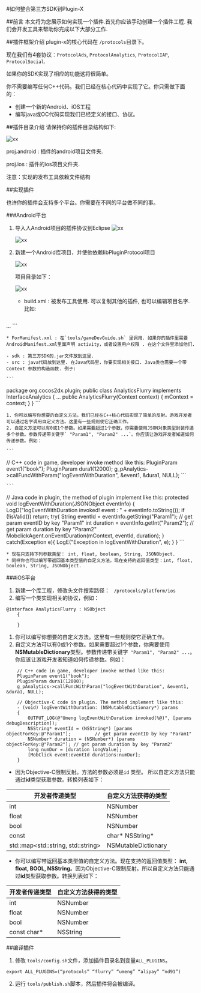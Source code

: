 
#如何整合第三方SDK到Plugin-X

##前言
本文将为您展示如何实现一个插件.首先你应该手动创建一个插件工程.
我们会开发工具来帮助你完成以下大部分工作.

##插件框架介绍
plugin-x的核心代码在 `/protocols`目录下。

现在我们有4套协议：`ProtocolAds`, `ProtocolAnalytics`, `ProtocolIAP`, `ProtocolSocial`.

如果你的SDK实现了相应的功能这将很简单。

你不需要编写任何C++代码。我们已经在核心代码中实现了它。你只需做下面的：

- 创建一个新的Android、iOS工程
- 编写java或OC代码实现我们已经定义的接口、协议。

##插件目录介绍
请保持你的插件目录结构如下: 

![xx](res/Plugin_Dir.jpg)

proj.android : 插件的android项目文件夹.

proj.ios : 插件的ios项目文件夹.

注意：实现的发布工具依赖文件结构

##实现插件

也许你的插件会支持多个平台。你需要在不同的平台做不同的事。

###Android平台

1. 导入人Android项目的插件协议到Eclipse
	![xx](res/Plugin_import_protocol1.jpg)
	
	![xx](res/Plugin_import_protocol2.jpg)
	
2. 新建一个Android库项目，并使他依赖libPluginProtocol项目

	![xx](res/Plugin_project_depend.jpg)
	
	项目目录如下：
	
	![xx](res/Plugin_android_dir.jpg)
	
	* build.xml : 被发布工具使用. 可以复制其他的插件, 也可以编辑项目名字. 比如:
	
	```
<?xml version="1.0" encoding="UTF-8"?>
<project name="libPluginFlurry" default="plugin-publish">
...
</project>
	```


	* ForManifest.xml : 在`tools/gameDevGuide.sh` 里调用. 如果你的插件里需要AndroidManifest.xml里面声明 activity，或者设置用户权限 . 在这个文件里添加他们.

	- sdk : 第三方SDK的.jar文件放到这里.
	- src : java代码放到这里. 在Java代码里，你要实现相关接口. Java类也需要一个带Context 参数的构造函数. 例子:
	
	```
package org.cocos2dx.plugin;
public class AnalyticsFlurry implements InterfaceAnalytics {
        ...
        public AnalyticsFlurry(Context context) {
        mContext = context;
    }
}
	```
	
	1. 你可以编写你想要的自定义方法。我们已经在C++核心代码实现了简单的反射。游戏开发者可以通过名字调用自定义方法。这里有一些规则使它正确工作。
	2. 自定义方法可以有0或1个参数。如果需要超过1个参数，你需要使用JSON对象类型封装传递多个参数。参数传递带关键字` "Param1", "Param2" ...`。你应该让游戏开发者知道如何传递参数。例如：
	
	```
// C++ code in game, developer invoke method like this:
PluginParam event1("book");
PluginParam dura1(12000);
g_pAnalytics->callFuncWithParam("logEventWithDuration", &event1, &dura1, NULL);
	```
	
	
	```
// Java code in plugin, the method of plugin implement like this:
protected void logEventWithDuration(JSONObject eventInfo) {
        LogD("logEventWithDuration invoked! event : " + eventInfo.toString());
        if (!isValid()) return;
        try{
            String eventId = eventInfo.getString("Param1");  // get param eventID by key "Param1"
            int duration = eventInfo.getInt("Param2");          // get param duration by key "Param2"
            MobclickAgent.onEventDuration(mContext, eventId, duration);
        } catch(Exception e){
            LogE("Exception in logEventWithDuration", e);
        }
}
	```
	
	* 现在只支持下列参数类型： int, float, boolean, String, JSONObject.
	* 同样你也可以编写带返回基本类型值的自定义方法。现在支持的返回值类型：int, float, boolean, String, JSONObject.
	
###iOS平台

1. 新建一个库工程，修改头文件搜索路径： ` /protocols/platform/ios`
2. 编写一个类实现相关的协议，例如：

```
@interface AnalyticsFlurry : NSObject 
    {

    }
```

1. 你可以编写你想要的自定义方法。这里有一些规则使它正确工作。
2. 自定义方法可以有0或1个参数。如果需要超过1个参数，你需要使用**NSMutableDictionary**类型。参数传递带关键字` "Param1", "Param2" ...`。你应该让游戏开发者知道如何传递参数。例如：

```
    // C++ code in game, developer invoke method like this:
    PluginParam event1("book");
    PluginParam dura1(12000);
    g_pAnalytics->callFuncWithParam("logEventWithDuration", &event1, &dura1, NULL);

    // Objective-C code in plugin. The method implement like this:
    - (void) logEventWithDuration: (NSMutableDictionary*) params
    {
        OUTPUT_LOG(@"Umeng logEventWithDuration invoked(%@)", [params debugDescription]);
        NSString* eventId = (NSString*) [params objectForKey:@"Param1"];         // get param eventID by key "Param1"
        NSNumber* duration = (NSNumber*) [params objectForKey:@"Param2"]; // get param duration by key "Param2"
        long numDur = [duration longValue];
        [MobClick event:eventId durations:numDur];
    }
```

- 因为Objective-C限制反射。方法的参数必须是`id` 类型。 所以自定义方法只能通过**id**类型获取参数。转换列表如下：

开发者传递类型|自定义方法获得的类型
------------ | ------------- 
int	|NSNumber
float	|NSNumber
bool	|NSNumber
const |char*	NSString*
std::map<std::string, std::string>	|NSMutableDictionary


* 你可以编写带返回基本类型值的自定义方法。现在支持的返回值类型： **int, float, BOOL, NSString**。因为Objective-C限制反射。所以自定义方法只能通过**id**类型获取参数。转换列表如下：

开发者传递类型|自定义方法获得的类型
------------ | ------------- 
int	|NSNumber
float	|NSNumber
bool	|NSNumber
const char*	|NSString


##编译插件

1. 修改  `tools/config.sh`文件，添加插件目录名到变量`ALL_PLUGINS`。

```
export ALL_PLUGINS=(“protocols” “flurry” “umeng” “alipay” “nd91”)
```

2. 运行 `tools/publish.sh`脚本，然后插件将会被编译。
